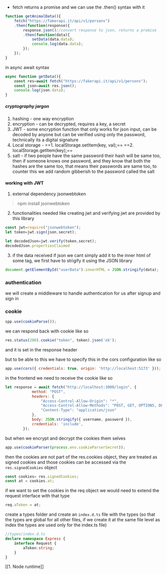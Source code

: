 - fetch returns a promise and we can use the .then() syntax with it
```js
function getAnimalData(){
	fetch("https://fakerapi.it/api/v1/persons")
	.then(function(response){
		response.json()//convert response to json, returns a promise
		.then(function(data){
			setData(data.data);
			console.log(data.data);
		});
	});
}
```

in async await syntax
```js
async function getData(){
	const res=await fetch("https://fakerapi.it/api/v1/persons");
	const json=await res.json();
	console.log(json.data);
}
```
##### cryptography jargon
1. hashing - one way encryption
2. encryption - can be decrypted, requires a key, a secret
3. JWT - some encryption function that only works for json input, can be decoded by anyone but can be verified using only the password, technically its a digital signature
4. Local storage - 
		==1. localStorage.setItem(key, val);== 
		==2. localStorage.getItem(key);==
5. salt - if two people have the same password their hash will be same too, then if someone knows one password, and they know that both the hashes are the same too, that means their passwords are same too, to counter this we add random gibberish to the password called the salt

#### working with JWT
1. external dependency jsonwebtoken
> npm install jsonwebtoken
2. functionalities needed like creating jwt and verifying jwt are provided by this library
```js
const jwt=require("jsonwebtoken");
let token=jwt.sign(json,secret);

let decodedJson=jwt.verify(token,secret);
decodedJson.propertiesClaimed
```

3. if the data received if json we cant simply add it to the inner html of some tag, we first have to strigify it using the JSON library
```js
document.getElementById("userData").innerHTML = JSON.stringify(data);
```

### authentication
we will create a middleware to handle authentication for us after signup and sign in

### cookie
```ts
spp.use(cookieParse());
```
we can respond back with cookie like so
```js
res.status(200).cookie("token", token).json('ok');
```
and it is set in the response header

but to be able to this we have to specify this in the cors configuration like so
```js
app.use(cors({ credentials: true, origin: 'http://localhost:5173' }));
```

in the frontend we need to receive the cookie like so
```js
let response = await fetch("http://localhost:3000/login", {
            method: "POST",
            headers: {
                "Access-Control-Allow-Origin": "*",
                "Access-Control-Allow-Methods": "POST, GET, OPTIONS, DELETE",
                "Content-Type": "application/json"
            },
            body: JSON.stringify({ username, password }),
            credentials: 'include',
        });
```
but when we encrypt and decrypt the cookies them selves
```ts
app.use(cookieParser(process.env.cookieParserSecret));
```
then the cookies are not part of the res.cookies object, they are treated as signed cookies
and those cookies can be accessed via the `res.signedCookies` object
```ts
const cookies= res.signedCookies;
const at = cookies.at;
```
if we want to set the cookies in the req object we would need to extend the request interface with that type
```ts
req.aToken = at;
```
create a types folder and create an `index.d.ts` file with the types (so that the types are global for all other files, if we create it at the same file level as index the types are used only for the index.ts file)
```ts 
//types/index.d.ts
declare namespace Express {  
    interface Request {  
        aToken:string;  
    }  
}
```


















































[[1. Node runtime]]


















